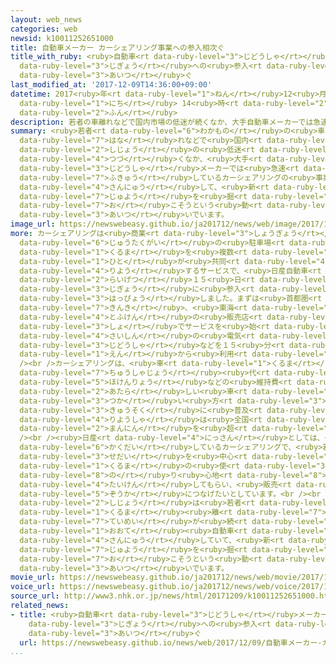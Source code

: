 ```yaml
---
layout: web_news
categories: web
newsid: k10011252651000
title: 自動車メーカー カーシェアリング事業への参入相次ぐ
title_with_ruby: <ruby>自動車<rt data-ruby-level="3">じどうしゃ</rt></ruby>メーカー カーシェアリング<ruby>事業<rt
  data-ruby-level="3">じぎょう</rt></ruby>への<ruby>参入<rt data-ruby-level="4">さんにゅう</rt></ruby><ruby>相次<rt
  data-ruby-level="3">あいつ</rt></ruby>ぐ
last_modified_at: '2017-12-09T14:36:00+09:00'
datetime: 2017<ruby>年<rt data-ruby-level="1">ねん</rt></ruby>12<ruby>月<rt data-ruby-level="1">がつ</rt></ruby>09<ruby>日<rt
  data-ruby-level="1">にち</rt></ruby> 14<ruby>時<rt data-ruby-level="2">じ</rt></ruby>36<ruby>分<rt
  data-ruby-level="2">ふん</rt></ruby>
description: 若者の車離れなどで国内市場の低迷が続くなか、大手自動車メーカーでは急速に普及しているカーシェアリングの事業に参入して、新たな需要を掘り起こそうという動きが相次いでいます。
summary: <ruby>若者<rt data-ruby-level="6">わかもの</rt></ruby>の<ruby>車<rt data-ruby-level="1">くるま</rt></ruby><ruby>離<rt
  data-ruby-level="7">はな</rt></ruby>れなどで<ruby>国内<rt data-ruby-level="2">こくない</rt></ruby><ruby>市場<rt
  data-ruby-level="2">しじょう</rt></ruby>の<ruby>低迷<rt data-ruby-level="7">ていめい</rt></ruby>が<ruby>続<rt
  data-ruby-level="4">つづ</rt></ruby>くなか、<ruby>大手<rt data-ruby-level="1">おおて</rt></ruby><ruby>自動車<rt
  data-ruby-level="3">じどうしゃ</rt></ruby>メーカーでは<ruby>急速<rt data-ruby-level="3">きゅうそく</rt></ruby>に<ruby>普及<rt
  data-ruby-level="7">ふきゅう</rt></ruby>しているカーシェアリングの<ruby>事業<rt data-ruby-level="3">じぎょう</rt></ruby>に<ruby>参入<rt
  data-ruby-level="4">さんにゅう</rt></ruby>して、<ruby>新<rt data-ruby-level="2">あら</rt></ruby>たな<ruby>需要<rt
  data-ruby-level="7">じゅよう</rt></ruby>を<ruby>掘<rt data-ruby-level="7">ほ</rt></ruby>り<ruby>起<rt
  data-ruby-level="7">お</rt></ruby>こそうという<ruby>動<rt data-ruby-level="3">うご</rt></ruby>きが<ruby>相次<rt
  data-ruby-level="3">あいつ</rt></ruby>いでいます。
image_url: https://newswebeasy.github.io/ja201712/news/web/image/2017/12/09/K10011252651_1712091811_1712091815_01_03.jpg
more: カーシェアリングは<ruby>商業<rt data-ruby-level="3">しょうぎょう</rt></ruby><ruby>施設<rt data-ruby-level="7">しせつ</rt></ruby>や<ruby>住宅街<rt
  data-ruby-level="6">じゅうたくがい</rt></ruby>の<ruby>駐車場<rt data-ruby-level="7">ちゅうしゃじょう</rt></ruby>などにある<ruby>車<rt
  data-ruby-level="1">くるま</rt></ruby>を<ruby>複数<rt data-ruby-level="5">ふくすう</rt></ruby>の<ruby>人<rt
  data-ruby-level="1">ひと</rt></ruby>が<ruby>共同<rt data-ruby-level="4">きょうどう</rt></ruby>で<ruby>利用<rt
  data-ruby-level="4">りよう</rt></ruby>するサービスで、<ruby>日産自動車<rt data-ruby-level="4">にっさんじどうしゃ</rt></ruby>は<ruby>来月<rt
  data-ruby-level="2">らいげつ</rt></ruby>１５<ruby>日<rt data-ruby-level="1">にち</rt></ruby>から<ruby>事業<rt
  data-ruby-level="3">じぎょう</rt></ruby>に<ruby>参入<rt data-ruby-level="4">さんにゅう</rt></ruby>すると<ruby>発表<rt
  data-ruby-level="3">はっぴょう</rt></ruby>しました。まずは<ruby>首都圏<rt data-ruby-level="7">しゅとけん</rt></ruby>と<ruby>近畿<rt
  data-ruby-level="7">きんき</rt></ruby>、<ruby>東海<rt data-ruby-level="2">とうかい</rt></ruby>の９の<ruby>都府県<rt
  data-ruby-level="4">とふけん</rt></ruby>の<ruby>販売店<rt data-ruby-level="7">はんばいてん</rt></ruby>など、およそ３０か<ruby>所<rt
  data-ruby-level="3">しょ</rt></ruby>でサービスを<ruby>始<rt data-ruby-level="3">はじ</rt></ruby>め、<ruby>最新<rt
  data-ruby-level="4">さいしん</rt></ruby>の<ruby>電気<rt data-ruby-level="2">でんき</rt></ruby><ruby>自動車<rt
  data-ruby-level="3">じどうしゃ</rt></ruby>などを１５<ruby>分<rt data-ruby-level="2">ふん</rt></ruby>２００<ruby>円<rt
  data-ruby-level="1">えん</rt></ruby>から<ruby>利用<rt data-ruby-level="4">りよう</rt></ruby>できるようにします。<br
  /><br />カーシェアリングは、<ruby>車<rt data-ruby-level="1">くるま</rt></ruby>を<ruby>所有<rt data-ruby-level="3">しょゆう</rt></ruby>せず、<ruby>駐車場<rt
  data-ruby-level="7">ちゅうしゃじょう</rt></ruby><ruby>代<rt data-ruby-level="3">だい</rt></ruby>や<ruby>保険料<rt
  data-ruby-level="5">ほけんりょう</rt></ruby>などの<ruby>維持費<rt data-ruby-level="7">いじひ</rt></ruby>がかからないため、<ruby>新<rt
  data-ruby-level="2">あたら</rt></ruby>しい<ruby>車<rt data-ruby-level="1">くるま</rt></ruby>の<ruby>使<rt
  data-ruby-level="3">つか</rt></ruby>い<ruby>方<rt data-ruby-level="3">かた</rt></ruby>として<ruby>急速<rt
  data-ruby-level="3">きゅうそく</rt></ruby>に<ruby>普及<rt data-ruby-level="7">ふきゅう</rt></ruby>していて、<ruby>利用者<rt
  data-ruby-level="4">りようしゃ</rt></ruby>は<ruby>全国<rt data-ruby-level="3">ぜんこく</rt></ruby>で１００<ruby>万人<rt
  data-ruby-level="2">まんにん</rt></ruby>を<ruby>超<rt data-ruby-level="7">こ</rt></ruby>えています。<br
  /><br /><ruby>日産<rt data-ruby-level="4">にっさん</rt></ruby>としては、<ruby>利用<rt data-ruby-level="4">りよう</rt></ruby>が<ruby>拡大<rt
  data-ruby-level="6">かくだい</rt></ruby>しているカーシェアリングで、<ruby>若<rt data-ruby-level="6">わか</rt></ruby>い<ruby>世代<rt
  data-ruby-level="3">せだい</rt></ruby>を<ruby>中心<rt data-ruby-level="2">ちゅうしん</rt></ruby>に<ruby>車<rt
  data-ruby-level="1">くるま</rt></ruby>の<ruby>使<rt data-ruby-level="3">つか</rt></ruby>いやすさや<ruby>乗<rt
  data-ruby-level="8">の</rt></ruby>り<ruby>心地<rt data-ruby-level="8">ごこち</rt></ruby>などを<ruby>体験<rt
  data-ruby-level="4">たいけん</rt></ruby>してもらい、<ruby>販売<rt data-ruby-level="7">はんばい</rt></ruby>の<ruby>増加<rt
  data-ruby-level="5">ぞうか</rt></ruby>につなげたいとしています。<br /><br /><ruby>国内<rt data-ruby-level="2">こくない</rt></ruby><ruby>市場<rt
  data-ruby-level="2">しじょう</rt></ruby>は<ruby>若者<rt data-ruby-level="6">わかもの</rt></ruby>の<ruby>車<rt
  data-ruby-level="1">くるま</rt></ruby><ruby>離<rt data-ruby-level="7">はな</rt></ruby>れなどで<ruby>低迷<rt
  data-ruby-level="7">ていめい</rt></ruby>が<ruby>続<rt data-ruby-level="4">つづ</rt></ruby>いていますが、<ruby>大手<rt
  data-ruby-level="1">おおて</rt></ruby><ruby>自動車<rt data-ruby-level="3">じどうしゃ</rt></ruby>メーカーでは、ホンダもカーシェアリングに<ruby>参入<rt
  data-ruby-level="4">さんにゅう</rt></ruby>していて、<ruby>新<rt data-ruby-level="2">あら</rt></ruby>たな<ruby>需要<rt
  data-ruby-level="7">じゅよう</rt></ruby>を<ruby>掘<rt data-ruby-level="7">ほ</rt></ruby>り<ruby>起<rt
  data-ruby-level="7">お</rt></ruby>こそうという<ruby>動<rt data-ruby-level="3">うご</rt></ruby>きが<ruby>相次<rt
  data-ruby-level="3">あいつ</rt></ruby>いでいます。
movie_url: https://newswebeasy.github.io/ja201712/news/web/movie/2017/12/09/k10011252651_201712091811_201712091815.mp4
voice_url: https://newswebeasy.github.io/ja201712/news/web/voice/2017/12/09/k10011252651_201712091811_201712091815.mp3
source_url: http://www3.nhk.or.jp/news/html/20171209/k10011252651000.html
related_news:
- title: <ruby>自動車<rt data-ruby-level="3">じどうしゃ</rt></ruby>メーカー カーシェアリング<ruby>事業<rt
    data-ruby-level="3">じぎょう</rt></ruby>への<ruby>参入<rt data-ruby-level="4">さんにゅう</rt></ruby><ruby>相次<rt
    data-ruby-level="3">あいつ</rt></ruby>ぐ
  url: https://newswebeasy.github.io/news/web/2017/12/09/自動車メーカー-カーシェアリング事業への参入相次ぐ
...
```

